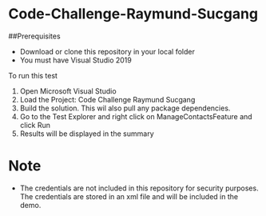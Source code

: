 # Code-Challenge-Raymund-Sucgang

##Prerequisites
* Download or clone this repository in your local folder
* You must have Visual Studio 2019

To run this test
1. Open Microsoft Visual Studio
2. Load the Project: Code Challenge Raymund Sucgang
3. Build the solution. This wil also pull any package dependencies.
4. Go to the Test Explorer and right click on ManageContactsFeature and click Run
5. Results will be displayed in the summary

# Note
* The credentials are not included in this repository for security purposes. The credentials are stored in an xml file and will be included in the demo.
